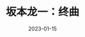 ---
title: "坂本龙一：终曲"
date: "2023-01-15"
price: "50.00"
theaters: ["中国电影资料馆艺术影院"]
remark: ['学术放映', '2017']
---